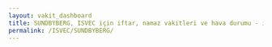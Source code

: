 ```yaml
---
layout: vakit_dashboard
title: SUNDBYBERG, ISVEC için iftar, namaz vakitleri ve hava durumu - ilçe/eyalet seç
permalink: /ISVEC/SUNDBYBERG/
---
```


<script type="text/javascript">
  var GLOBAL_COUNTRY = 'ISVEC';
  var GLOBAL_CITY = 'SUNDBYBERG';
  var GLOBAL_STATE = '';
  var lat = 72;
  var lon = 21;
</script>
